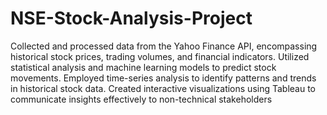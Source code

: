 # NSE-Stock-Analysis-Project
Collected and processed data from the Yahoo Finance API, encompassing historical stock prices, trading volumes, and financial indicators. Utilized statistical analysis and machine learning models to predict stock movements. Employed time-series analysis to identify patterns and trends in historical stock data. Created interactive visualizations using Tableau to communicate insights effectively to non-technical stakeholders
